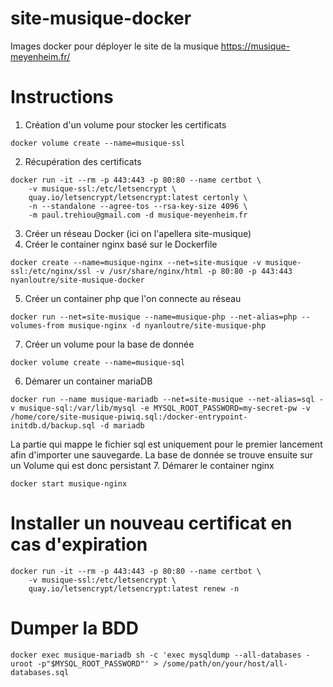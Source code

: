 # site-musique-docker
Images docker pour déployer le site de la musique https://musique-meyenheim.fr/

# Instructions

1. Création d'un volume pour stocker les certificats
```
docker volume create --name=musique-ssl
```
2. Récupération des certificats
```
docker run -it --rm -p 443:443 -p 80:80 --name certbot \
    -v musique-ssl:/etc/letsencrypt \
    quay.io/letsencrypt/letsencrypt:latest certonly \
    -n --standalone --agree-tos --rsa-key-size 4096 \
    -m paul.trehiou@gmail.com -d musique-meyenheim.fr
```
3. Créer un réseau Docker (ici on l'apellera site-musique)
4. Créer le container nginx basé sur le Dockerfile
```
docker create --name=musique-nginx --net=site-musique -v musique-ssl:/etc/nginx/ssl -v /usr/share/nginx/html -p 80:80 -p 443:443 nyanloutre/site-musique-docker
```
5. Créer un container php que l'on connecte au réseau
```
docker run --net=site-musique --name=musique-php --net-alias=php --volumes-from musique-nginx -d nyanloutre/site-musique-php
```
7. Créer un volume pour la base de donnée
```
docker volume create --name=musique-sql
```
6. Démarer un container mariaDB
```
docker run --name musique-mariadb --net=site-musique --net-alias=sql -v musique-sql:/var/lib/mysql -e MYSQL_ROOT_PASSWORD=my-secret-pw -v /home/core/site-musique-piwiq.sql:/docker-entrypoint-initdb.d/backup.sql -d mariadb
```
La partie qui mappe le fichier sql est uniquement pour le premier lancement afin d'importer une sauvegarde. La base de donnée se trouve ensuite sur un Volume qui est donc persistant
7. Démarer le container nginx
```
docker start musique-nginx
```


# Installer un nouveau certificat en cas d'expiration

```
docker run -it --rm -p 443:443 -p 80:80 --name certbot \
    -v musique-ssl:/etc/letsencrypt \
    quay.io/letsencrypt/letsencrypt:latest renew -n
```

# Dumper la BDD
```
docker exec musique-mariadb sh -c 'exec mysqldump --all-databases -uroot -p"$MYSQL_ROOT_PASSWORD"' > /some/path/on/your/host/all-databases.sql
```
